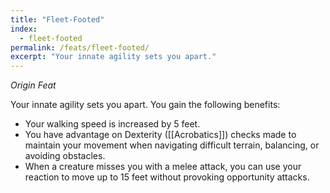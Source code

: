 ```yaml
---
title: "Fleet-Footed"
index:
  - fleet-footed
permalink: /feats/fleet-footed/
excerpt: "Your innate agility sets you apart."
---
```

*Origin Feat*

Your innate agility sets you apart. You gain the following benefits:

- Your walking speed is increased by 5 feet. 
- You have advantage on Dexterity ([[Acrobatics]]) checks made to maintain your movement when navigating difficult terrain, balancing, or avoiding obstacles.
- When a creature misses you with a melee attack, you can use your reaction to move up to 15 feet without provoking opportunity attacks.